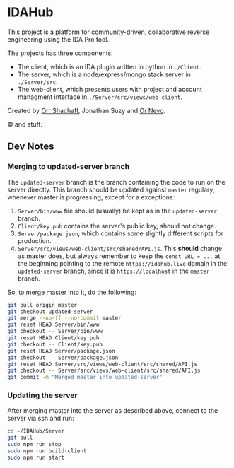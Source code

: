 # IDAHub
This project is a platform for community-driven, collaborative reverse engineering using the IDA Pro tool.

The projects has three components:
- The client, which is an IDA plugin written in python in `./Client`.
- The server, which is a node/express/mongo stack server in `./Server/src`.
- The web-client, which presents users with project and account managment interface in `./Server/src/views/web-client`. 

Created by [Orr Shachaff](https://github.com/lolblat), Jonathan Suzy and [Or Nevo](https://github.com/ornevo). 

© and stuff.

## Dev Notes
### Merging to updated-server branch
The `updated-server` branch is the branch containing the code to run on the server directly. This branch should be updated against `master` regulary, whenever master is progressing, except for a exceptions:

1. `Server/bin/www` file should (usually) be kept as in the `updated-server` branch.
2. `Client/key.pub` contains the server's public key, should not change.
3. `Server/package.json`, which contains some slightly different scripts for production.
4. `Server/src/views/web-client/src/shared/API.js`. This **should** change as master does, but always remember to keep the `const URL = ...` at the beginning pointing to the remote `https://idahub.live` domain in the `updated-server` branch, since it is `https://localhost` in the `master` branch.

So, to merge master into it, do the following:
```bash
git pull origin master
git checkout updated-server
git merge --no-ff --no-commit master
git reset HEAD Server/bin/www
git checkout -- Server/bin/www
git reset HEAD Client/key.pub
git checkout -- Client/key.pub
git reset HEAD Server/package.json
git checkout -- Server/package.json
git reset HEAD Server/src/views/web-client/src/shared/API.js
git checkout -- Server/src/views/web-client/src/shared/API.js
git commit -m "Merged master into updated-server"
```

### Updating the server
After merging master into the server as described above, connect to the server via ssh and run:
```bash
cd ~/IDAHub/Server
git pull
sudo npm run stop
sudo npm run build-client
sudo npm run start
```
